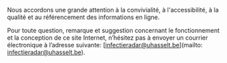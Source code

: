 Nous accordons une grande attention à la convivialité, à l'accessibilité, à la qualité et au référencement des informations en ligne. 

Pour toute question, remarque et suggestion concernant le fonctionnement et la conception de ce site Internet, n’hésitez pas à envoyer un courrier électronique à l’adresse suivante: [infectieradar@uhasselt.be](mailto: infectieradar@uhasselt.be).
